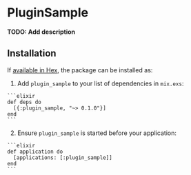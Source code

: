 # PluginSample

**TODO: Add description**

## Installation

If [available in Hex](https://hex.pm/docs/publish), the package can be installed as:

  1. Add `plugin_sample` to your list of dependencies in `mix.exs`:

    ```elixir
    def deps do
      [{:plugin_sample, "~> 0.1.0"}]
    end
    ```

  2. Ensure `plugin_sample` is started before your application:

    ```elixir
    def application do
      [applications: [:plugin_sample]]
    end
    ```

